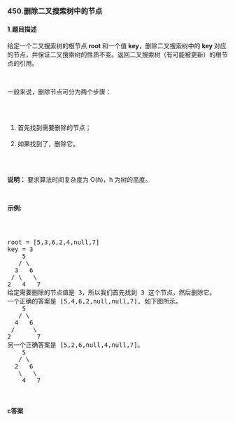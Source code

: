 ### 450.删除二叉搜索树中的节点

#### 1.题目描述

<p>给定一个二叉搜索树的根节点 <strong>root </strong>和一个值 <strong>key</strong>，删除二叉搜索树中的&nbsp;<strong>key&nbsp;</strong>对应的节点，并保证二叉搜索树的性质不变。返回二叉搜索树（有可能被更新）的根节点的引用。</p><br/><p>一般来说，删除节点可分为两个步骤：</p><br/><ol><br/>	<li>首先找到需要删除的节点；</li><br/>	<li>如果找到了，删除它。</li><br/></ol><br/><p><strong>说明：</strong> 要求算法时间复杂度为&nbsp;O(h)，h 为树的高度。</p><br/><p><strong>示例:</strong></p><br/><pre><br/>root = [5,3,6,2,4,null,7]<br/>key = 3<br/>    5<br/>   / \<br/>  3   6<br/> / \   \<br/>2   4   7<br/>给定需要删除的节点值是 3，所以我们首先找到 3 这个节点，然后删除它。<br/>一个正确的答案是 [5,4,6,2,null,null,7], 如下图所示。<br/>    5<br/>   / \<br/>  4   6<br/> /     \<br/>2       7<br/>另一个正确答案是 [5,2,6,null,4,null,7]。<br/>    5<br/>   / \<br/>  2   6<br/>   \   \<br/>    4   7<br/></pre><br/>

#### c答案

```c

